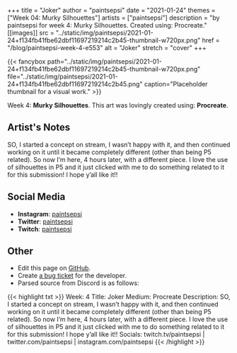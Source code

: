 +++
title =       "Joker"
author =      "paintsepsi"
date =        "2021-01-24"
themes =      ["Week 04: Murky Silhouettes"]
artists =     ["paintsepsi"]
description = "by paintsepsi for week 4: Murky Silhouettes. Created using: Procreate."
[[images]]
              src = "../static/img/paintsepsi/2021-01-24+f134fb41fbe62dbf11697219214c2b45-thumbnail-w720px.png"
              href = "/blog/paintsepsi-week-4-e553"
              alt = "Joker"
              stretch = "cover"
+++


{{< fancybox path="../static/img/paintsepsi/2021-01-24+f134fb41fbe62dbf11697219214c2b45-thumbnail-w720px.png" file="../static/img/paintsepsi/2021-01-24+f134fb41fbe62dbf11697219214c2b45.png" caption="Placeholder thumbnail for a visual work." >}}


Week 4: **Murky Silhouettes**. This art was lovingly created using: **Procreate**.

## Artist's Notes

SO, I started a concept on stream, I wasn’t happy with it, and then continued working on it until it became completely different (other than being P5 related). So now I’m here, 4 hours later, with a different piece. I love the use of silhouettes in P5 and it just clicked with me to do something related to it for this submission! I hope y’all like it!!

## Social Media

- **Instagram**: <a href='https://instagram.com/paintsepsi' target='_blank'>paintsepsi</a>
- **Twitter**: <a href='https://twitter.com/paintsepsi' target='_blank'>paintsepsi</a>
- **Twitch**: <a href='https://twitch.tv/paintsepsi' target='_blank'>paintsepsi</a>

## Other

- Edit this page on [GitHub](https://github.com/teaminkling/web-refresh/edit/main/content/blog/paintsepsi-week-4-e553.md).
- Create [a bug ticket](https://github.com/teaminkling/web-refresh/issues/new?assignees=&labels=bug&template=problem-report.md&title=) for the developer.
- Parsed source from Discord is as follows:

{{< highlight txt >}}
Week: 4
Title: Joker
Medium: Procreate
Description: SO, I started a concept on stream, I wasn’t happy with it, and then continued working on it until it became completely different (other than being P5 related). So now I’m here, 4 hours later, with a different piece. I love the use of silhouettes in P5 and it just clicked with me to do something related to it for this submission! I hope y’all like it!!
Socials: twitch.tv/paintsepsi | twitter.com/paintsepsi | instagram.com/paintsepsi
{{< /highlight >}}